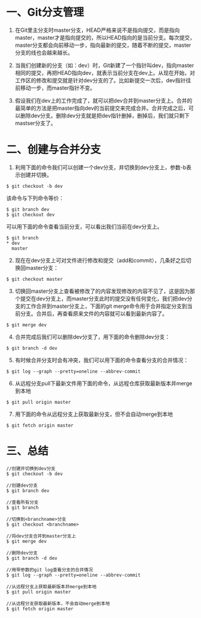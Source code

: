 # 一、Git分支管理
1. 在Git里主分支时master分支，HEAD严格来说不是指向提交，而是指向master，master才是指向提交的，所以HEAD指向的是当前分支。每次提交，master分支都会向前移动一步，指向最新的提交，随着不断的提交，master分支的线也会越来越长。

2. 当我们创建新的分支（如：dev）时，Git新建了一个指针叫dev，指向master相同的提交，再把HEAD指向dev，就表示当前分支在dev上。从现在开始，对工作区的修改和提交就是针对dev分支的了。比如新提交一次后，dev指针往前移动一步，而master指针不变。

3. 假设我们在dev上的工作完成了，就可以把dev合并到master分支上。合并的最简单的方法是把master指向dev的当前提交来完成合并。合并完成之后，可以删除dev分支。删除dev分支就是把dev指针删掉，删掉后，我们就只剩下mastser分支了。

# 二、创建与合并分支
1. 利用下面的命令我们可以创建一个dev分支，并切换到dev分支上，参数-b表示创建并切换。
```
$ git checkout -b dev
```  
	
该命令与下列命令等价：
```
$ git branch dev
$ git checkout dev
```

可以用下面的命令查看当前分支，可以看出我们当前在dev分支上。
```
$ git branch
* dev
  master
```

2. 现在在dev分支上可对文件进行修改和提交（add和commit），几条好之后切换回master分支：
```
$ git checkout master
```

3. 切换回master分支上查看被修改了的内容发现修改的内容不见了，这是因为那个提交在dev分支上，而master分支此时的提交没有任何变化，我们把dev分支的工作合并到master分支上，下面的git merge命令用于合并指定分支到当前分支。合并后，再查看原来文件的内容就可以看到最新内容了。
```
$ git merge dev
```

4. 合并完成后我们可以删除dev分支了，用下面的命令删除dev分支：
```
$ git branch -d dev
```

5. 有时候合并分支时会有冲突，我们可以用下面的命令查看分支的合并情况：
```
$ git log --graph --pretty=oneline --abbrev-commit
```

6. 从远程分支pull下最新文件用下面的命令，从远程仓库获取最新版本并merge到本地
```
$ git pull origin master
```

7. 用下面的命令从远程分支上获取最新分支，但不会自动merge到本地
```
$ git fetch origin master
```

# 三、总结
```
//创建并切换到dev分支
$ git checkout -b dev

//创建dev分支
$ git branch dev

//查看所有分支
$ git branch

//切换到<branchname>分支
$ git checkout <branchname>

//将dev分支合并到master分支上
$ git merge dev

//删除dev分支
$ git branch -d dev

//用带参数的git log查看分支的合并情况
$ git log --graph --pretty=oneline --abbrev-commit

//从远程分支上获取最新版本并merge到本地
$ git pull origin master

//从远程分支获取最新版本，不会自动merge到本地
$ git fetch origin master
```
